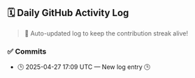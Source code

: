## 🗓️ Daily GitHub Activity Log

> 🤖 Auto-updated log to keep the contribution streak alive!

### ✅ Commits

- 🕒 2025-04-27 17:09 UTC — New log entry 🕒

